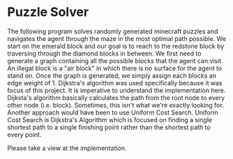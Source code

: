 # Puzzle Solver


The following program solves randomly generated minecraft puzzles and navigates the agent through the maze in the most optimal path possible. We start on the emerald block and our goal is to reach to the redstone block by traversing through the diamond blocks in between.
We first need to generate a graph containing all the possible blocks that the agent can visit. An illegal block is a "air block" in which there is no surface for the agent to stand on. Once the graph is generated, we simply assign each blocks an edge weight of 1. Dijkstra's algorithm was used specifically because it was focus of this project. It is imperative to understand the implementation here. Dijksta's algorithm basically calculates the path from the root node to every other node (i.e. block). Sometimes, this isn't what we're exactly looking for. Another approach would have been to use Uniform Cost Search. Uniform Cost Search is Dijkstra's Algorithm which is focused on finding a single shortest path to a single finishing point rather than the shortest path to every point. 

Please take a view at the implementation.
